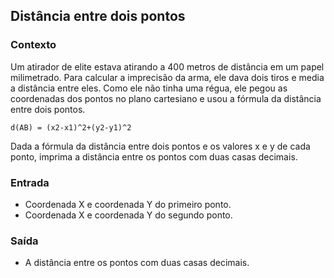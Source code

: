 ## Distância entre dois pontos

### Contexto
Um atirador de elite estava atirando a 400 metros de distância em um papel milimetrado.
Para calcular a imprecisão da arma, ele dava dois tiros e media a distância entre eles. Como ele não tinha uma régua, ele pegou as coordenadas dos pontos no plano cartesiano e usou a fórmula da distância entre dois pontos.

    d(AB) = (x2-x1)^2+(y2-y1)^2
Dada a fórmula da distância entre dois pontos e os valores x e y de cada ponto, imprima a distância entre os pontos com duas casas decimais.

### Entrada
- Coordenada X e coordenada Y do primeiro ponto.
- Coordenada X e coordenada Y do segundo ponto.

### Saída
- A distância entre os pontos com duas casas decimais.
